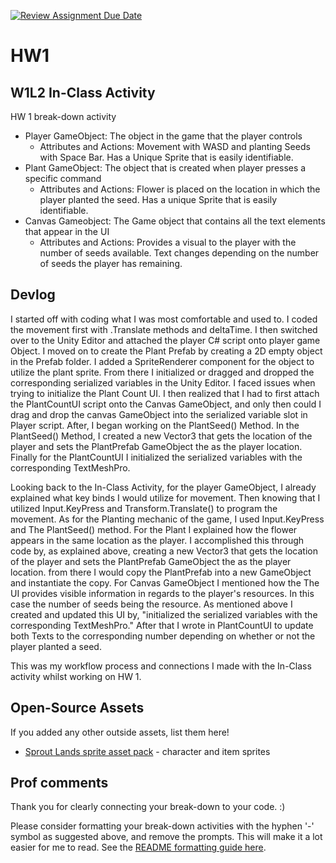 [![Review Assignment Due Date](https://classroom.github.com/assets/deadline-readme-button-22041afd0340ce965d47ae6ef1cefeee28c7c493a6346c4f15d667ab976d596c.svg)](https://classroom.github.com/a/MjLLqDcN)
# HW1
## W1L2 In-Class Activity
HW 1 break-down activity
- Player GameObject: The object in the game that the player controls
	- Attributes and Actions: Movement with WASD and planting Seeds with Space Bar. Has a Unique Sprite that is easily identifiable.
- Plant GameObject: The object that is created when player presses a specific command
	- Attributes and Actions: Flower is placed on the location in which the player planted the seed. Has a unique Sprite that is easily identifiable.
- Canvas Gameobject: The Game object that contains all the text elements that appear in the UI	
	- Attributes and Actions: Provides a visual to the player with the number of seeds available. Text changes depending on the number of seeds the player has remaining.

## Devlog
I started off with coding what I was most comfortable and used to. I coded the movement first with .Translate methods and deltaTime. I then switched over to the Unity Editor and attached the player C# script onto player game Object. I moved on to create the Plant Prefab by creating a 2D empty object in the Prefab folder. I added a SpriteRenderer component for the object to utilize the plant sprite. From there I initialized or dragged and dropped the corresponding serialized variables in the Unity Editor. I faced issues when trying to initialize the Plant Count UI. I then realized that I had to first attach the PlantCountUI script onto the Canvas GameObject, and only then could I drag and drop the canvas GameObject into the serialized variable slot in Player script. After, I began working on the PlantSeed() Method. In the PlantSeed() Method, I created a new Vector3 that gets the location of the player and sets the PlantPrefab GameObject the as the player location. Finally for the PlantCountUI I initialized the serialized variables with the corresponding TextMeshPro.

Looking back to the In-Class Activity, for the player GameObject, I already explained what key binds I would utilize for movement. Then knowing that I utilized Input.KeyPress and Transform.Translate() to program the movement. As for the Planting mechanic of the game, I used Input.KeyPress and The PlantSeed() method. For the Plant I explained how the flower appears in the same location as the player. I accomplished this through code by, as explained above, creating a new Vector3 that gets the location of the player and sets the PlantPrefab GameObject the as the player location. from there I would copy the PlantPrefab into a new GameObject and instantiate the copy. For Canvas GameObject I mentioned how the The UI provides visible information in regards to the player's resources. In this case the number of seeds being the resource. As mentioned above I created and updated this UI by, "initialized the serialized variables with the corresponding TextMeshPro." After that I wrote in PlantCountUI to update both Texts to the corresponding number depending on whether or not the player planted a seed.

This was my workflow process and connections I made with the In-Class activity whilst working on HW 1.

## Open-Source Assets
If you added any other outside assets, list them here!
- [Sprout Lands sprite asset pack](https://cupnooble.itch.io/sprout-lands-asset-pack) - character and item sprites

## Prof comments
Thank you for clearly connecting your break-down to your code. :)

Please consider formatting your break-down activities with the hyphen '-' symbol as suggested above, and remove the prompts. This will make it a lot easier for me to read. See the [README formatting guide here](https://docs.github.com/en/get-started/writing-on-github/getting-started-with-writing-and-formatting-on-github/basic-writing-and-formatting-syntax).
